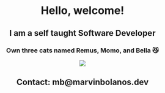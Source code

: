 <h1 align="center">Hello, welcome!</h1>


<h2 align="center">I am a self taught Software Developer</h2>

<h3 align="center">Own three cats named Remus, Momo, and Bella 😼</h3>

<p align="center">
   <img src="https://media.giphy.com/media/LmNwrBhejkK9EFP504/giphy.gif"  />
</p>

<h2 align="center">Contact: mb@marvinbolanos.dev
</h2>
